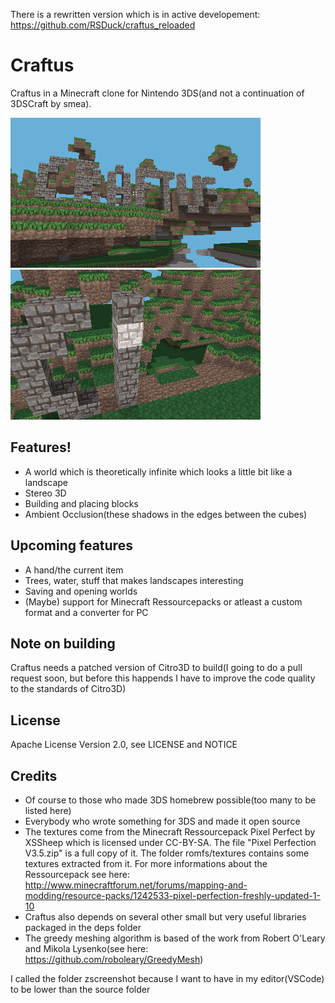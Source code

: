There is a rewritten version which is in active developement: https://github.com/RSDuck/craftus_reloaded

# Craftus
Craftus in a Minecraft clone for Nintendo 3DS(and not a continuation of 3DSCraft by smea). 

![Some screenshot](https://raw.githubusercontent.com/RSDuck/Craftus3DS/master/zscreenshots/scr_44_TOP_RIGHT.png)
![Another screenshot](https://raw.githubusercontent.com/RSDuck/Craftus3DS/master/zscreenshots/scr_47_TOP_LEFT.png)

## Features!
* A world which is theoretically infinite which looks a little bit like a landscape
* Stereo 3D
* Building and placing blocks
* Ambient Occlusion(these shadows in the edges between the cubes)

## Upcoming features
* A hand/the current item
* Trees, water, stuff that makes landscapes interesting
* Saving and opening worlds
* (Maybe) support for Minecraft Ressourcepacks or atleast a custom format and a converter for PC

## Note on building
Craftus needs a patched version of Citro3D to build(I going to do a pull request soon, but before this happends I have to improve the code quality to the standards of Citro3D)

## License
Apache License Version 2.0, see LICENSE and NOTICE

## Credits
* Of course to those who made 3DS homebrew possible(too many to be listed here)
* Everybody who wrote something for 3DS and made it open source
* The textures come from the Minecraft Ressourcepack Pixel Perfect by XSSheep which is licensed under CC-BY-SA. The file "Pixel Perfection V3.5.zip" is a full copy of it. The folder romfs/textures contains some textures extracted from it. For more informations about the Ressourcepack see here: http://www.minecraftforum.net/forums/mapping-and-modding/resource-packs/1242533-pixel-perfection-freshly-updated-1-10
* Craftus also depends on several other small but very useful libraries packaged in the deps folder
* The greedy meshing algorithm is based of the work from Robert O'Leary and Mikola Lysenko(see here: https://github.com/roboleary/GreedyMesh)

I called the folder zscreenshot because I want to have in my editor(VSCode) to be lower than the source folder
